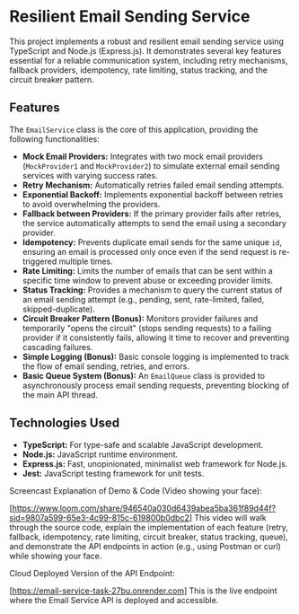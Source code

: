 # Resilient Email Sending Service

This project implements a robust and resilient email sending service using TypeScript and Node.js (Express.js). It demonstrates several key features essential for a reliable communication system, including retry mechanisms, fallback providers, idempotency, rate limiting, status tracking, and the circuit breaker pattern.

## Features

The `EmailService` class is the core of this application, providing the following functionalities:

* **Mock Email Providers:** Integrates with two mock email providers (`MockProvider1` and `MockProvider2`) to simulate external email sending services with varying success rates.
* **Retry Mechanism:** Automatically retries failed email sending attempts.
* **Exponential Backoff:** Implements exponential backoff between retries to avoid overwhelming the providers.
* **Fallback between Providers:** If the primary provider fails after retries, the service automatically attempts to send the email using a secondary provider.
* **Idempotency:** Prevents duplicate email sends for the same unique `id`, ensuring an email is processed only once even if the send request is re-triggered multiple times.
* **Rate Limiting:** Limits the number of emails that can be sent within a specific time window to prevent abuse or exceeding provider limits.
* **Status Tracking:** Provides a mechanism to query the current status of an email sending attempt (e.g., pending, sent, rate-limited, failed, skipped-duplicate).
* **Circuit Breaker Pattern (Bonus):** Monitors provider failures and temporarily "opens the circuit" (stops sending requests) to a failing provider if it consistently fails, allowing it time to recover and preventing cascading failures.
* **Simple Logging (Bonus):** Basic console logging is implemented to track the flow of email sending, retries, and errors.
* **Basic Queue System (Bonus):** An `EmailQueue` class is provided to asynchronously process email sending requests, preventing blocking of the main API thread.

## Technologies Used

* **TypeScript:** For type-safe and scalable JavaScript development.
* **Node.js:** JavaScript runtime environment.
* **Express.js:** Fast, unopinionated, minimalist web framework for Node.js.
* **Jest:** JavaScript testing framework for unit tests.



Screencast Explanation of Demo & Code (Video showing your face):

[https://www.loom.com/share/946540a030d6439abea5ba361f89d44f?sid=9807a599-65e3-4c99-815c-619800b0dbc2]
This video will walk through the source code, explain the implementation of each feature (retry, fallback, idempotency, rate limiting, circuit breaker, status tracking, queue), and demonstrate the API endpoints in action (e.g., using Postman or curl) while showing your face.

Cloud Deployed Version of the API Endpoint:

[https://email-service-task-27bu.onrender.com]
This is the live endpoint where the Email Service API is deployed and accessible.
